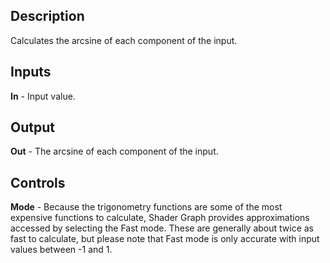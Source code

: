 ## Description
Calculates the arcsine of each component of the input.

## Inputs
**In** - Input value.

## Output
**Out** - The arcsine of each component of the input.

## Controls
**Mode** - Because the trigonometry functions are some of the most expensive functions to calculate, Shader Graph provides approximations accessed by selecting the Fast mode. These are generally about twice as fast to calculate, but please note that Fast mode is only accurate with input values between -1 and 1.